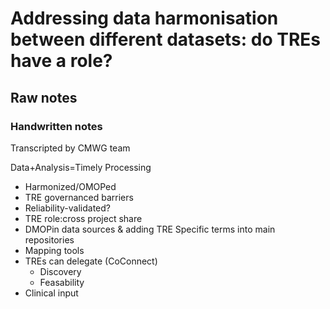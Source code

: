 # Addressing data harmonisation between different datasets: do TREs have a role?

## Raw notes

### Handwritten notes

Transcripted by CMWG team

Data+Analysis=Timely Processing

- Harmonized/OMOPed
- TRE governanced barriers
- Reliability-validated?
- TRE role:cross project share
- DMOPin data sources & adding TRE Specific terms into main repositories
- Mapping tools
- TREs can delegate (CoConnect)
  - Discovery
  - Feasability
- Clinical input
